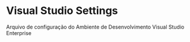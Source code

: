# Visual Studio Settings
Arquivo de configuração do Ambiente de Desenvolvimento Visual Studio Enterprise
